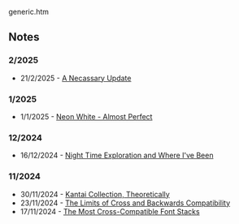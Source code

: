 generic.htm

## Notes

### 2/2025

- 21/2/2025 - [A Necassary Update](/notes/2025/1/1.htm)

### 1/2025

- 1/1/2025 - [Neon White - Almost Perfect](/notes/2025/1/1.htm)

### 12/2024

- 16/12/2024 - [Night Time Exploration and Where I've Been](/notes/2024/12/16.htm)

### 11/2024

- 30/11/2024 - [Kantai Collection, Theoretically](/notes/2024/11/30.htm)
- 23/11/2024 - [The Limits of Cross and Backwards Compatibility](/notes/2024/11/23.htm)
- 17/11/2024 - [The Most Cross-Compatible Font Stacks](/notes/2024/11/17.htm)
